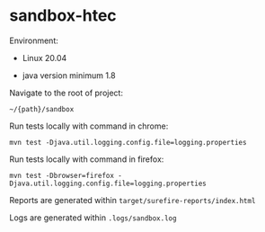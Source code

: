 # sandbox-htec

Environment:

- Linux 20.04
  
- java version minimum 1.8

Navigate to the root of project:

``~/{path}/sandbox``

Run tests locally with command in chrome:

``mvn test -Djava.util.logging.config.file=logging.properties``

Run tests locally with command in firefox:

``mvn test -Dbrowser=firefox -Djava.util.logging.config.file=logging.properties``

Reports are generated within ``target/surefire-reports/index.html``

Logs are generated within ``.logs/sandbox.log``




